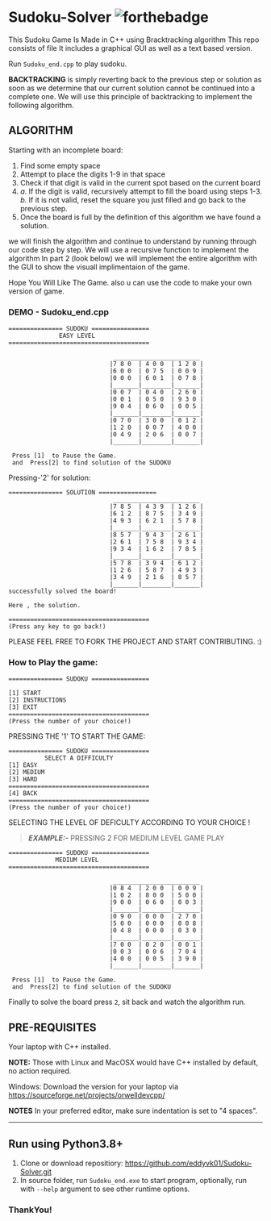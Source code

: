 # Sudoku-Solver ![forthebadge](https://forthebadge.com/images/badges/made-with-c-plus-plus.svg)

This Sudoku Game Is Made in C++ using Bracktracking algorithm
This repo consists of file It includes a graphical GUI as well as a text based version.

Run `Sudoku_end.cpp` to play sudoku.<br>

**BACKTRACKING** is simply reverting back to the previous step or solution as soon as we determine that our current solution cannot be continued into a complete one. We will use this principle of backtracking to implement the following algorithm.

## ALGORITHM

Starting with an incomplete board:

1. Find some empty space
2. Attempt to place the digits 1-9 in that space
3. Check if that digit is valid in the current spot based on the current board
4. *a.* If the digit is valid, recursively attempt to   fill the board using steps 1-3.<br>
 *b.* If it is not valid, reset the square you just filled and go back to the previous step.
5. Once the board is full by the definition of this algorithm we have found a solution.

we will finish the algorithm and continue to understand by running through our code step by step. We will use a recursive function to implement the algorithm 
In part 2 (look below) we will implement the entire algorithm with the GUI to show the visuall implimentaion of the game.

Hope You Will Like The Game. also u can use the code to make your own version of game.

<!-- ### DEMO - sudokuGUI.py -->
<!-- ![sudokudemo](https://user-images.githubusercontent.com/91308138/161383210-7c0cf10f-9c40-4ab7-b92c-473c09a99f5d.gif) -->

###  DEMO - Sudoku_end.cpp
```
=============== SUDOKU ================
              EASY LEVEL
=======================================

                             ________________________
                            |7 8 0  | 4 0 0  | 1 2 0 |
                            |6 0 0  | 0 7 5  | 0 0 9 |
                            |0 0 0  | 6 0 1  | 0 7 8 |
                            |_______|________|_______|
                            |0 0 7  | 0 4 0  | 2 6 0 |
                            |0 0 1  | 0 5 0  | 9 3 0 |
                            |9 0 4  | 0 6 0  | 0 0 5 |
                            |_______|________|_______|
                            |0 7 0  | 3 0 0  | 0 1 2 |
                            |1 2 0  | 0 0 7  | 4 0 0 |
                            |0 4 9  | 2 0 6  | 0 0 7 |
                            |_______|________|_______|

 Press [1]  to Pause the Game.
 and  Press[2] to find solution of the SUDOKU

```
Pressing-'2' for solution:
```
=============== SOLUTION ================
                             ________________________
                            |7 8 5  | 4 3 9  | 1 2 6 |
                            |6 1 2  | 8 7 5  | 3 4 9 |
                            |4 9 3  | 6 2 1  | 5 7 8 |
                            |_______|________|_______|
                            |8 5 7  | 9 4 3  | 2 6 1 |
                            |2 6 1  | 7 5 8  | 9 3 4 |
                            |9 3 4  | 1 6 2  | 7 8 5 |
                            |_______|________|_______|
                            |5 7 8  | 3 9 4  | 6 1 2 |
                            |1 2 6  | 5 8 7  | 4 9 3 |
                            |3 4 9  | 2 1 6  | 8 5 7 |
                            |_______|________|_______|
successfully solved the board!

Here , the solution.

=======================================
(Press any key to go back!)
```

PLEASE FEEL FREE TO FORK THE PROJECT AND START CONTRIBUTING. :)

### How to Play the game:
```
=============== SUDOKU ================

[1] START
[2] INSTRUCTIONS
[3] EXIT
=======================================
(Press the number of your choice!)
```
PRESSING THE '1' TO START THE GAME: 
```
=============== SUDOKU ================
          SELECT A DIFFICULTY
[1] EASY
[2] MEDIUM
[3] HARD
=======================================
[4] BACK
=======================================
(Press the number of your choice!)
```
SELECTING THE LEVEL OF DEFICULTY ACCORDING TO YOUR CHOICE !<BR>
>***EXAMPLE:-***
PRESSING 2 FOR MEDIUM LEVEL GAME PLAY
```
=============== SUDOKU ================
             MEDIUM LEVEL
=======================================

                             ________________________
                            |0 8 4  | 2 0 0  | 0 0 9 |
                            |1 0 2  | 8 0 0  | 5 0 0 |
                            |9 0 0  | 0 6 0  | 0 0 3 |
                            |_______|________|_______|
                            |0 9 0  | 0 0 0  | 2 7 0 |
                            |5 0 0  | 0 0 0  | 0 0 8 |
                            |0 4 8  | 0 0 0  | 0 3 0 |
                            |_______|________|_______|
                            |7 0 0  | 0 2 0  | 0 0 1 |
                            |0 0 3  | 0 0 6  | 7 0 4 |
                            |4 0 0  | 0 0 5  | 3 9 0 |
                            |_______|________|_______|

 Press [1]  to Pause the Game.
 and  Press[2] to find solution of the SUDOKU
```
Finally to solve the board press `2`, sit back and watch the algorithm run.

## PRE-REQUISITES
Your laptop with C++ installed.

**NOTE:** Those with Linux and MacOSX would have C++ installed by default, no action required.

Windows: Download the version for your laptop via https://sourceforge.net/projects/orwelldevcpp/

**NOTES**
In your preferred editor, make sure indentation is set to "4 spaces".

---

## Run using Python3.8+
1. Clone or download repositiory: https://github.com/eddyvk01/Sudoku-Solver.git
2. In source folder, run `Sudoku_end.exe` to start program, optionally, run with `--help` argument to see other runtime options.
 
### ThankYou!
